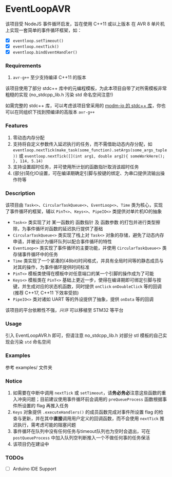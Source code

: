 # EventLoopAVR

该项目受 NodeJS 事件循环启发，旨在使用 C++11 或以上版本 在 AVR 8 单片机上实现一套简单的事件循环框架，如：

- [x] `eventloop.setTimeout()`
- [x] `eventloop.nextTick()`
- [x] `eventloop.bindEventHandler()`

### Requirements

1. `avr-g++` 至少支持编译 C++11 的版本

该项目使用了部分 stdc++ 库中的元编程模板，为此本项目自带了对所需模板非常粗糙的实现 (no_stdcpp_lib.h 污染 std 命名空间注意!)  

如需完整的 stdc++ 库，可以考虑该项目曾采用的 [modm-io 的 stdc++ 库](https://github.com/modm-io/avr-libstdcpp)，你也可以在同组织下找到预编译的高版本 `avr-g++`

### Features

1. 零动态内存分配
2. 支持将自定义参数传入延迟执行的任务，而不需借助动态内存分配，如 `eventloop.nextTick(make_task(some_function).setArgs(some_args_tuple))` 或 `eventloop.nextTick([](int arg1, double arg2){ someWorkHere(); }, 114, 5.14)`
3. 支持设置超时任务，并可使用所计划的函数指针取消该超时任务
4. (部分)简化IO设置，可在编译期确定引脚与按键的绑定、为串口提供流输出操作符等

### Description

该项目由 `Task<>`、`CircularTaskQueue<>`、`EventLoop<>`、`Time` 类为核心，实现了事件循环的框架，辅以 `PinT<>`、`Keys<>`、`PipeIO<>` 类提供对单片机IO的抽象

- `Task<>` 类实现了对 某一函数的 函数指针 及 函数参数 的打包并进行类型擦除，为事件循环对函数的延迟执行提供了基础
- `CircularTaskQueue<>` 类实现了栈上对 `Task<>` 对象的存储，避免了动态内存申请，并被设计为循环队列以配合事件循环的特性
- `EventLoop<>` 类实现了事件循环的主要功能，并使用 `CircularTaskQueue<>` 类存储事件循环中的任务
- `Time` 类实现了一个紧凑的(48bit)时间格式，并具有全局时间等的静态成员与对其的操作，为事件循环提供时间标准
- `PinT<>` 模板类使得在模板中对任意端口的某一个引脚的操作成为了可能
- `Keys<>` 模板类在 `PinT<>` 基础上更近一步，使得在编译期即可绑定引脚与按键，并生成对应的状态机函数，同时提供 `onClick` `onDoubleClick` 等的回调(推荐 C++17, C++11 下效率受损)
- `PipeIO<>` 类对诸如 UART 等的外设提供了抽象，提供 `onData` 等的回调

该项目的平台依赖性不强，_兴许_ 可以移植至 STM32 等平台

### Usage

引入 EventLoopAVR.h 即可，但请注意 no_stdcpp_lib.h 对部分 stl 模板的自己实现会污染 `std` 命名空间

### Examples

参考 examples/ 文件夹

### Notice

1. 如需要在中断中调用 `nextTick` 或 `setTimeout`，请**务必务必**注意这些函数的重入冲突问题；目前建议使用事件循环前会调用的 `preQueueProcess` 函数根据事件所设置的 flag 再推入任务
2. `Keys` 对象提供 `.executeHandlers()` 的成员函数完成对事件所设置 flag 的检查与更新，并在其中**直接**调用用户定义的回调函数，而不会使用 `nextTick` 推迟执行，需考虑可能的阻塞问题
3. 事件循环在队列中没有任何任务与timeout队列也为空时会退出，可在 `postQueueProcess` 中加入队列空判断推入一个不做任何事的任务保活
4. 该项目仍在建设中

### TODOs

- [ ] Arduino IDE Support
